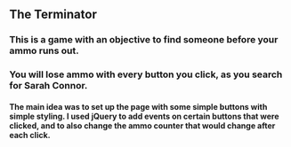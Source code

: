 ## The Terminator

### This is a game with an objective to find someone before your ammo runs out.
### You will lose ammo with every button you click, as you search for Sarah Connor.

#### The main idea was to set up the page with some simple buttons with simple styling. I used jQuery to add events on certain buttons that were clicked, and to also change the ammo counter that would change after each click.
